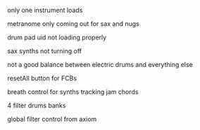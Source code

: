 only one instrument loads

metranome only coming out for sax and nugs

drum pad uid not loading properly

sax synths not turning off

not a good balance between electric drums and everything else

resetAll button for FCBs

breath control for synths tracking jam chords

4 filter drums banks

global filter control from axiom
